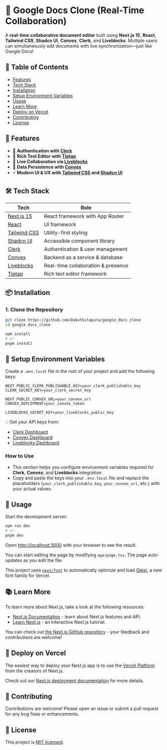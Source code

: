 # 📝 Google Docs Clone (Real-Time Collaboration)

A **real-time collaborative document editor** built using **Next.js 15**, **React**, **Tailwind CSS**, **Shadcn UI**, **Convex**, **Clerk**, and **Liveblocks**. Multiple users can simultaneously edit documents with live synchronization—just like Google Docs!

## 📑 Table of Contents
- [Features](#-features)
- [Tech Stack](#-tech-stack)
- [Installation](#-installation)
- [Setup Environment Variables](#-setup-environment-variables)
- [Usage](#usage)
- [Learn More](#learn-more)
- [Deploy on Vercel](#deploy-on-vercel)
- [Contributing](#-contributing)
- [License](#-license)

## 🚀 Features
- 🔐 **Authentication with [Clerk](https://clerk.com/)**
- 📝 **Rich Text Editor with [Tiptap](https://tiptap.dev)**
- 🔄 **Live Collaboration via [Liveblocks](https://liveblocks.io)**
- 💾 **Data Persistence with [Convex](https://convex.dev/)**
- ⚡ **Modern UI & UX with [Tailwind CSS](https://tailwindcss.com/) and [Shadcn UI](https://ui.shadcn.com/)**

## 🛠️ Tech Stack
| Tech         | Role                                             |
|--------------|--------------------------------------------------|
| [Next.js 15](https://nextjs.org/)   | React framework with App Router |
| [React](https://react.dev/)         | UI framework                 |
| [Tailwind CSS](https://tailwindcss.com/) | Utility-first styling        |
| [Shadcn UI](https://ui.shadcn.com/) | Accessible component library |
| [Clerk](https://clerk.dev/)         | Authentication & user management |
| [Convex](https://www.convex.dev/)   | Backend as a service & database |
| [Liveblocks](https://liveblocks.io/) | Real-time collaboration & presence |
| [Tiptap](https://tiptap.dev/)       | Rich text editor framework   |

## 📦 Installation

### 1. Clone the Repository

```bash
git clone https://github.com/DakshSitapara/google_docs_clone
cd google_docs_clone

npm install
# or
pnpm install
```

## 🔐 Setup Environment Variables

Create a `.env.local` file in the root of your project and add the following keys:

```env
NEXT_PUBLIC_CLERK_PUBLISHABLE_KEY=your_clerk_publishable_key
CLERK_SECRET_KEY=your_clerk_secret_key

NEXT_PUBLIC_CONVEX_URL=your_convex_url
CONVEX_DEPLOYMENT=your_convex_token

LIVEBLOCKS_SECRET_KEY=your_liveblocks_public_key
```

💡 Get your API keys from:

- [Clerk Dashboard](https://dashboard.clerk.dev/)
- [Convex Dashboard](https://dashboard.convex.dev/)
- [Liveblocks Dashboard](https://liveblocks.io/dashboard)

### How to Use

- This section helps you configure environment variables required for **Clerk**, **Convex**, and **Liveblocks** integration.
- Copy and paste the keys into your `.env.local` file and replace the placeholders (`your_clerk_publishable_key`, `your_convex_url`, etc.) with your actual values.

## 🚀 Usage

Start the development server:

```bash
npm run dev
# or
pnpm dev
```

Open [http://localhost:3000](http://localhost:3000) with your browser to see the result.

You can start editing the page by modifying `app/page.tsx`. The page auto-updates as you edit the file.

This project uses [`next/font`](https://nextjs.org/docs/app/building-your-application/optimizing/fonts) to automatically optimize and load [Geist](https://vercel.com/font), a new font family for Vercel.

## 📚 Learn More

To learn more about Next.js, take a look at the following resources:

- [Next.js Documentation](https://nextjs.org/docs) - learn about Next.js features and API.
- [Learn Next.js](https://nextjs.org/learn) - an interactive Next.js tutorial.

You can check out [the Next.js GitHub repository](https://github.com/vercel/next.js) - your feedback and contributions are welcome!

## 🚀 Deploy on Vercel

The easiest way to deploy your Next.js app is to use the [Vercel Platform](https://vercel.com/new?utm_medium=default-template&filter=next.js&utm_source=create-next-app&utm_campaign=create-next-app-readme) from the creators of Next.js.

Check out our [Next.js deployment documentation](https://nextjs.org/docs/app/building-your-application/deploying) for more details.

## 🤝 Contributing

Contributions are welcome! Please open an issue or submit a pull request for any bug fixes or enhancements.

## 📝 License

This project is [MIT licensed](LICENSE).